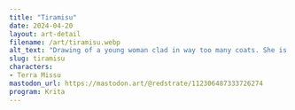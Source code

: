 ```yaml
---
title: "Tiramisu"
date: 2024-04-20
layout: art-detail
filename: /art/tiramisu.webp
alt_text: "Drawing of a young woman clad in way too many coats. She is pale skinned, with similarly pale brown hair tied in a side braid. She has dark brown eyes, and holding a plate of tiramisu. She's wearing a bright dress shirt, with a brown and dark coat. She's clad in a short, light purple skirt with dark tights. She looks quite pleased holding the plate."
slug: tiramisu
characters:
- Terra Missu
mastodon_url: https://mastodon.art/@redstrate/112306487333726274
program: Krita
---
```


